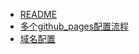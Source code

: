 - [README](usefull/README.md)
- [多个github_pages配置流程](usefull/多个github_pages配置流程.md)
- [域名配置](usefull/域名配置.md)

